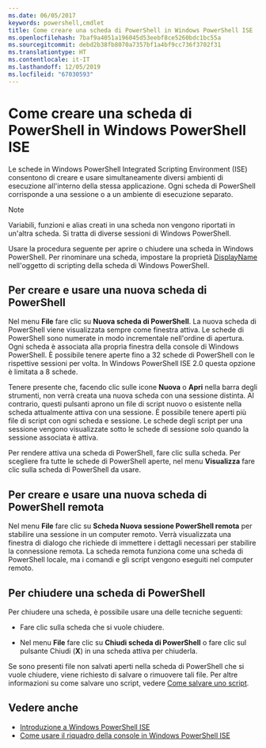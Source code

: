 ```yaml
---
ms.date: 06/05/2017
keywords: powershell,cmdlet
title: Come creare una scheda di PowerShell in Windows PowerShell ISE
ms.openlocfilehash: 7baf9a4051a196045d53eebf8ce5260bdc1bc55a
ms.sourcegitcommit: debd2b38fb8070a7357bf1a4bf9cc736f3702f31
ms.translationtype: HT
ms.contentlocale: it-IT
ms.lasthandoff: 12/05/2019
ms.locfileid: "67030593"
---
```

# <a name="how-to-create-a-powershell-tab-in-windows-powershell-ise"></a>Come creare una scheda di PowerShell in Windows PowerShell ISE

Le schede in Windows PowerShell Integrated Scripting Environment (ISE) consentono di creare e usare simultaneamente diversi ambienti di esecuzione all'interno della stessa applicazione.
Ogni scheda di PowerShell corrisponde a una sessione o a un ambiente di esecuzione separato.

> [!NOTE]
> Variabili, funzioni e alias creati in una scheda non vengono riportati in un'altra scheda. Si tratta di diverse sessioni di Windows PowerShell.

Usare la procedura seguente per aprire o chiudere una scheda in Windows PowerShell.
Per rinominare una scheda, impostare la proprietà [DisplayName](object-model/The-PowerShellTab-Object.md#displayname) nell'oggetto di scripting della scheda di Windows PowerShell.

## <a name="to-create-and-use-a-new-powershell-tab"></a>Per creare e usare una nuova scheda di PowerShell

Nel menu **File** fare clic su **Nuova scheda di PowerShell**. La nuova scheda di PowerShell viene visualizzata sempre come finestra attiva.
Le schede di PowerShell sono numerate in modo incrementale nell'ordine di apertura.
Ogni scheda è associata alla propria finestra della console di Windows PowerShell.
È possibile tenere aperte fino a 32 schede di PowerShell con le rispettive sessioni per volta. In Windows PowerShell ISE 2.0 questa opzione è limitata a 8 schede.

Tenere presente che, facendo clic sulle icone **Nuova** o **Apri** nella barra degli strumenti, non verrà creata una nuova scheda con una sessione distinta.
Al contrario, questi pulsanti aprono un file di script nuovo o esistente nella scheda attualmente attiva con una sessione.
È possibile tenere aperti più file di script con ogni scheda e sessione.
Le schede degli script per una sessione vengono visualizzate sotto le schede di sessione solo quando la sessione associata è attiva.

Per rendere attiva una scheda di PowerShell, fare clic sulla scheda. Per scegliere fra tutte le schede di PowerShell aperte, nel menu **Visualizza** fare clic sulla scheda di PowerShell da usare.

## <a name="to-create-and-use-a-new-remote-powershell-tab"></a>Per creare e usare una nuova scheda di PowerShell remota

Nel menu **File** fare clic su **Scheda Nuova sessione PowerShell remota** per stabilire una sessione in un computer remoto.
Verrà visualizzata una finestra di dialogo che richiede di immettere i dettagli necessari per stabilire la connessione remota.
La scheda remota funziona come una scheda di PowerShell locale, ma i comandi e gli script vengono eseguiti nel computer remoto.

## <a name="to-close-a-powershell-tab"></a>Per chiudere una scheda di PowerShell

Per chiudere una scheda, è possibile usare una delle tecniche seguenti:

- Fare clic sulla scheda che si vuole chiudere.

- Nel menu **File** fare clic su **Chiudi scheda di PowerShell** o fare clic sul pulsante Chiudi (**X**) in una scheda attiva per chiuderla.

Se sono presenti file non salvati aperti nella scheda di PowerShell che si vuole chiudere, viene richiesto di salvare o rimuovere tali file.
Per altre informazioni su come salvare uno script, vedere [Come salvare uno script](How-to-Write-and-Run-Scripts-in-the-Windows-PowerShell-ISE.md#how-to-save-a-script).

## <a name="see-also"></a>Vedere anche

- [Introduzione a Windows PowerShell ISE](Introducing-the-Windows-PowerShell-ISE.md)
- [Come usare il riquadro della console in Windows PowerShell ISE](How-to-Use-the-Console-Pane-in-the-Windows-PowerShell-ISE.md)
